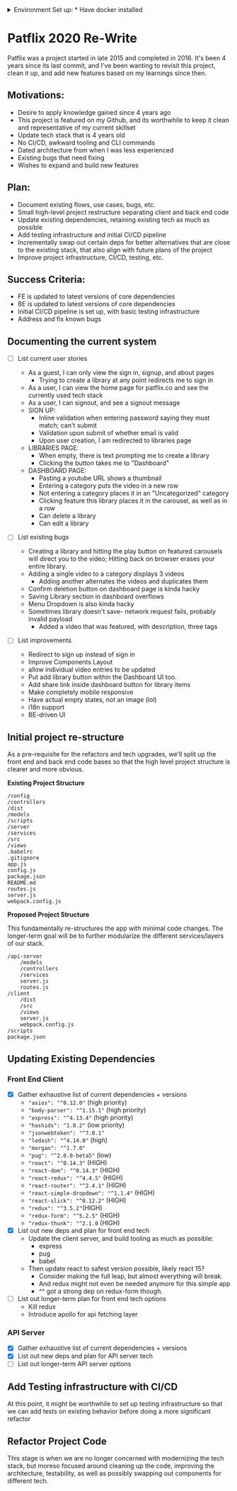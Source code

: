 <details>
<summary>
Environment Set up:
* Have docker installed
</summary>

Client Server:
```
cd client && docker-compose up
```

API/Backend Server:
```
cd api-server && docker-compose up
```
</details>

# Patflix 2020 Re-Write
Patflix was a project started in late 2015 and completed in 2016. It's been 4 years since its last commit, and I've been wanting to revisit this project, clean it up, and add new features based on my learnings since then.

## **Motivations:**

- Desire to apply knowledge gained since 4 years ago
- This project is featured on my Github, and its worthwhile to keep it clean and representative of my current skillset
- Update tech stack that is 4 years old
- No CI/CD, awkward tooling and CLI commands
- Dated architecture from when I was less experienced
- Existing bugs that need fixing
- Wishes to expand and build new features

## **Plan:**

- Document existing flows, use cases, bugs, etc.
- Small high-level project restructure separating client and back end code
- Update existing dependencies, retaining existing tech as much as possible
- Add testing infrastructure and initial CI/CD pipeline
- Incrementally swap out certain deps for better alternatives that are close to the existing stack, that also align with future plans of the project
- Improve project infrastructure, CI/CD, testing, etc.

## **Success Criteria:**

- FE is updated to latest versions of core dependencies
- BE is updated to latest versions of core dependencies
- Initial CI/CD pipeline is set up, with basic testing infrastructure
- Address and fix known bugs

## Documenting the current system

- [ ]  List current user stories
    * As a guest, I can only view the sign in, signup, and about pages
        * Trying to create a library at any point redirects me to sign in
    * As a user, I can view the home page for patflix.co and see the currently used tech stack
    * As a user, I can signout, and see a signout message
    * SIGN UP:
        * Inline validation when entering password saying they must match; can't submit
        * Validation upon submit of whether email is valid
        * Upon user creation, I am redirected to libraries page
    * LIBRARIES PAGE:
        * When empty, there is text prompting me to create a library
        * Clicking the button takes me to "Dashboard"
    * DASHBOARD PAGE:
        * Pasting a youtube URL shows a thumbnail 
        * Entering a category puts the video in a new row
        * Not entering a category places it in an "Uncategorized" category
        * Clicking feature this library places it in the carousel, as well as in a row
        * Can delete a library
        * Can edit a library

- [ ]  List existing bugs
    * Creating a library and hitting the play button on featured carousels will direct you to the video; Hitting back on browser erases your entire library.
    * Adding a single video to a category displays 3 videos
        * Adding another alternates the videos and duplicates them
    * Confirm deletion button on dashboard page is kinda hacky
    * Saving Library section in dashboard overflows
    * Menu Dropdown is also kinda hacky
    * Sometimes library doesn't save- network request fails, probably invalid payload
        * Added a video that was featured, with description, three tags
- [ ]  List improvements
    * Redirect to sign up instead of sign in
    * Improve Components Layout
    * allow individual video entries to be updated
    * Put add library button within the Dashboard UI too.
    * Add share link inside dashboard button for library items
    * Make completely mobile responsive
    * Have actual empty states, not an image (lol)
    * i18n support
    * BE-driven UI


## Initial project re-structure

As a pre-requisite for the refactors and tech upgrades, we'll split up the front end and back end code bases so that the high level project structure is clearer and more obvious.

**Existing Project Structure**

    /config
    /controllers
    /dist
    /models
    /scripts
    /server
    /services
    /src
    /views
    .babelrc
    .gitignore
    app.js
    config.js
    package.json
    README.md
    routes.js
    server.js
    webpack.config.js

**Proposed Project Structure**

This fundamentally re-structures the app with minimal code changes. The longer-term goal will be to further modularize the different services/layers of our stack.

    /api-server
    	/models
    	/controllers
    	/services
    	server.js
    	routes.js
    /client
    	/dist
    	/src
    	/views
    	server.js
    	webpack.config.js
    /scripts
    package.json

## Updating Existing Dependencies

### **Front End Client**

- [x]  Gather exhaustive list of current dependencies + versions
    * `"axios": "^0.12.0"` (high priority)
    * `"body-parser": "^1.15.1"` (high priority)
    * `"express": "^4.13.4"` (high priority)
    * `"hashids": "1.0.2"` (low priority)
    * `"jsonwebtoken": "^7.0.1"`
    * `"lodash": "^4.14.0"` (high)
    * `"morgan": "^1.7.0"`
    * `"pug": "^2.0.0-beta5"` (low)
    * `"react": "^0.14.3"` (HIGH)
    * `"react-dom": "^0.14.3"` (HIGH)
    * `"react-redux": "^4.4.5"` (HIGH)
    * `"react-router": "^2.4.1"` (HIGH)
    * `"react-simple-dropdown": "^1.1.4"` (HIGH)
    * `"react-slick": "^0.12.2"` (HIGH)
    * `"redux": "^3.5.2"`(HIGH)
    * `"redux-form": "^5.2.5"` (HIGH)
    * `"redux-thunk": "^2.1.0` (HIGH)
- [x]  List out new deps and plan for front end tech
    * Update the client server, and build tooling as much as possible:
        * express
        * pug
        * babel
    * Then update react to safest version possible, likely react 15?
        * Consider making the full leap, but almost everything will break.
        * And redux might not even be needed anymore for this simple app
        * ^^ got a strong dep on redux-form though.
- [ ]  List out longer-term plan for front end tech options
    *  Kill redux
    *  Introduce apollo for api fetching layer

### API Server

- [x]  Gather exhaustive list of current dependencies + versions
- [x]  List out new deps and plan for API server tech
- [ ]  List out longer-term API server options

## Add Testing infrastructure with CI/CD

At this point, it might be worthwhile to set up testing infrastructure so that we can add tests on existing behavior before doing a more significant refactor



## Refactor Project Code

This stage is when we are no longer concerned with modernizing the tech stack, but moreso focused around cleaning up the code, improving the architecture, testability, as well as possibly swapping out components for different tech.